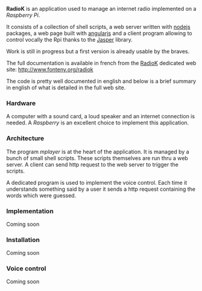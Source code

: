 
**RadioK** is an application used to manage an internet radio implemented
on a *Raspberry Pi*.

It consists of a collection of shell scripts, a web server written with
[nodejs](http://nodejs.org/) packages,
a web page built with [angularjs](https://angularjs.org/)
and a client program allowing
to control vocally the Rpi thanks
to the [Jasper](http://jasperproject.github.io/) library.

Work is still in progress but a first version is already usable by the braves.

The full documentation is available in french from 
the [RadioK](http://www.fonteny.org/radiok) dedicated web site:
http://www.fonteny.org/radiok

The code is pretty well documented in english and
below is a brief summary in english of what is detailed in the full web site.

### Hardware

A computer with a sound card, a loud speaker and an internet
connection is needed. A *Raspberry* is an excellent choice to implement
this application.

### Architecture

The program *mplayer* is at the heart of the application. It is managed by
a bunch of small shell scripts. These scripts themselves are run thru a
web server. A client can send http request to the web server to trigger
the scripts.

A dedicated program is used to implement the voice control. Each time it
understands something said by a user it sends a http request containing
the words which were guessed.

### Implementation

Coming soon

### Installation

Coming soon

### Voice control

Coming soon



